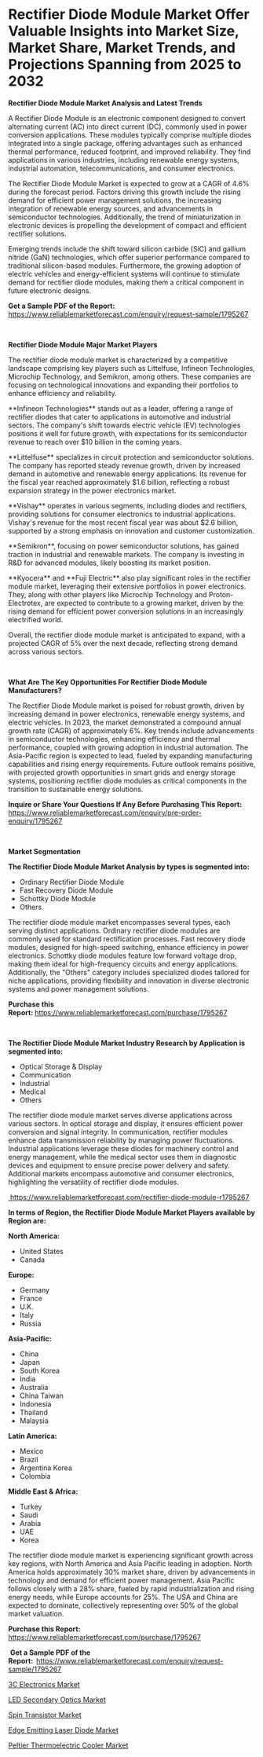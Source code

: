 <p><h1>Rectifier Diode Module Market Offer Valuable Insights into Market Size, Market Share, Market Trends, and Projections Spanning from 2025 to 2032</h1></p><p><strong>Rectifier Diode Module Market Analysis and Latest Trends</strong></p>
<p><p>A Rectifier Diode Module is an electronic component designed to convert alternating current (AC) into direct current (DC), commonly used in power conversion applications. These modules typically comprise multiple diodes integrated into a single package, offering advantages such as enhanced thermal performance, reduced footprint, and improved reliability. They find applications in various industries, including renewable energy systems, industrial automation, telecommunications, and consumer electronics.</p><p>The Rectifier Diode Module Market is expected to grow at a CAGR of 4.6% during the forecast period. Factors driving this growth include the rising demand for efficient power management solutions, the increasing integration of renewable energy sources, and advancements in semiconductor technologies. Additionally, the trend of miniaturization in electronic devices is propelling the development of compact and efficient rectifier solutions. </p><p>Emerging trends include the shift toward silicon carbide (SiC) and gallium nitride (GaN) technologies, which offer superior performance compared to traditional silicon-based modules. Furthermore, the growing adoption of electric vehicles and energy-efficient systems will continue to stimulate demand for rectifier diode modules, making them a critical component in future electronic designs.</p></p>
<p><strong>Get a Sample PDF of the Report:&nbsp;</strong> <a href="https://www.reliablemarketforecast.com/enquiry/request-sample/1795267?utm_campaign=1110&utm_medium=2&utm_source=Github&utm_content=ia&utm_term=06042025&utm_id=rectifier-diode-module">https://www.reliablemarketforecast.com/enquiry/request-sample/1795267</a></p>
<p>&nbsp;</p>
<p><strong>Rectifier Diode Module Major Market Players</strong></p>
<p><p>The rectifier diode module market is characterized by a competitive landscape comprising key players such as Littelfuse, Infineon Technologies, Microchip Technology, and Semikron, among others. These companies are focusing on technological innovations and expanding their portfolios to enhance efficiency and reliability.</p><p>**Infineon Technologies** stands out as a leader, offering a range of rectifier diodes that cater to applications in automotive and industrial sectors. The company's shift towards electric vehicle (EV) technologies positions it well for future growth, with expectations for its semiconductor revenue to reach over $10 billion in the coming years.</p><p>**Littelfuse** specializes in circuit protection and semiconductor solutions. The company has reported steady revenue growth, driven by increased demand in automotive and renewable energy applications. Its revenue for the fiscal year reached approximately $1.6 billion, reflecting a robust expansion strategy in the power electronics market.</p><p>**Vishay** operates in various segments, including diodes and rectifiers, providing solutions for consumer electronics to industrial applications. Vishay's revenue for the most recent fiscal year was about $2.6 billion, supported by a strong emphasis on innovation and customer customization.</p><p>**Semikron**, focusing on power semiconductor solutions, has gained traction in industrial and renewable markets. The company is investing in R&D for advanced modules, likely boosting its market position.</p><p>**Kyocera** and **Fuji Electric** also play significant roles in the rectifier module market, leveraging their extensive portfolios in power electronics. They, along with other players like Microchip Technology and Proton-Electrotex, are expected to contribute to a growing market, driven by the rising demand for efficient power conversion solutions in an increasingly electrified world.</p><p>Overall, the rectifier diode module market is anticipated to expand, with a projected CAGR of 5% over the next decade, reflecting strong demand across various sectors.</p></p>
<p>&nbsp;</p>
<p><strong>What Are The Key Opportunities For Rectifier Diode Module Manufacturers?</strong></p>
<p><p>The Rectifier Diode Module market is poised for robust growth, driven by increasing demand in power electronics, renewable energy systems, and electric vehicles. In 2023, the market demonstrated a compound annual growth rate (CAGR) of approximately 6%. Key trends include advancements in semiconductor technologies, enhancing efficiency and thermal performance, coupled with growing adoption in industrial automation. The Asia-Pacific region is expected to lead, fueled by expanding manufacturing capabilities and rising energy requirements. Future outlook remains positive, with projected growth opportunities in smart grids and energy storage systems, positioning rectifier diode modules as critical components in the transition to sustainable energy solutions.</p></p>
<p><strong>Inquire or Share Your Questions If Any Before Purchasing This Report:</strong> <a href="https://www.reliablemarketforecast.com/enquiry/pre-order-enquiry/1795267?utm_campaign=1110&utm_medium=2&utm_source=Github&utm_content=ia&utm_term=06042025&utm_id=rectifier-diode-module">https://www.reliablemarketforecast.com/enquiry/pre-order-enquiry/1795267</a></p>
<p>&nbsp;</p>
<p><strong>Market Segmentation</strong></p>
<p><strong>The Rectifier Diode Module Market Analysis by types is segmented into:</strong></p>
<p><ul><li>Ordinary Rectifier Diode Module</li><li>Fast Recovery Diode Module</li><li>Schottky Diode Module</li><li>Others</li></ul></p>
<p><p>The rectifier diode module market encompasses several types, each serving distinct applications. Ordinary rectifier diode modules are commonly used for standard rectification processes. Fast recovery diode modules, designed for high-speed switching, enhance efficiency in power electronics. Schottky diode modules feature low forward voltage drop, making them ideal for high-frequency circuits and energy applications. Additionally, the "Others" category includes specialized diodes tailored for niche applications, providing flexibility and innovation in diverse electronic systems and power management solutions.</p></p>
<p><strong>Purchase this Report:&nbsp;</strong><a href="https://www.reliablemarketforecast.com/purchase/1795267?utm_campaign=1110&utm_medium=2&utm_source=Github&utm_content=ia&utm_term=06042025&utm_id=rectifier-diode-module">https://www.reliablemarketforecast.com/purchase/1795267</a></p>
<p>&nbsp;</p>
<p><strong>The Rectifier Diode Module Market Industry Research by Application is segmented into:</strong></p>
<p><ul><li>Optical Storage & Display</li><li>Communication</li><li>Industrial</li><li>Medical</li><li>Others</li></ul></p>
<p><p>The rectifier diode module market serves diverse applications across various sectors. In optical storage and display, it ensures efficient power conversion and signal integrity. In communication, rectifier modules enhance data transmission reliability by managing power fluctuations. Industrial applications leverage these diodes for machinery control and energy management, while the medical sector uses them in diagnostic devices and equipment to ensure precise power delivery and safety. Additional markets encompass automotive and consumer electronics, highlighting the versatility of rectifier diode modules.</p></p>
<p><a href="https://www.reliablemarketforecast.com/rectifier-diode-module-r1795267?utm_campaign=1110&utm_medium=2&utm_source=Github&utm_content=ia&utm_term=06042025&utm_id=rectifier-diode-module">&nbsp;https://www.reliablemarketforecast.com/rectifier-diode-module-r1795267</a></p>
<p><strong>In terms of Region, the Rectifier Diode Module Market Players available by Region are:</strong></p>
<p>
    <p> <strong> North America: </strong>
        <ul>
            <li>United States</li>
            <li>Canada</li>
        </ul>
        </p> 
    <p> <strong> Europe: </strong>
        <ul>
            <li>Germany</li>
            <li>France</li>
            <li>U.K.</li>
            <li>Italy</li>
            <li>Russia</li>
        </ul>
        </p> 
    <p> <strong> Asia-Pacific: </strong>
        <ul>
            <li>China</li>
            <li>Japan</li>
            <li>South Korea</li>
            <li>India</li>
            <li>Australia</li>
            <li>China Taiwan</li>
            <li>Indonesia</li>
            <li>Thailand</li>
            <li>Malaysia</li>
        </ul>
        </p> 
    <p> <strong> Latin America: </strong>
        <ul>
            <li>Mexico</li>
            <li>Brazil</li>
            <li>Argentina Korea</li>
            <li>Colombia</li>
        </ul>
        </p> 
    <p> <strong> Middle East & Africa: </strong>
        <ul>
            <li>Turkey</li>
            <li>Saudi</li>
            <li>Arabia</li>
            <li>UAE</li>
            <li>Korea</li>
        </ul>
    </p>
    </p>
<p><p>The rectifier diode module market is experiencing significant growth across key regions, with North America and Asia Pacific leading in adoption. North America holds approximately 30% market share, driven by advancements in technology and demand for efficient power management. Asia Pacific follows closely with a 28% share, fueled by rapid industrialization and rising energy needs, while Europe accounts for 25%. The USA and China are expected to dominate, collectively representing over 50% of the global market valuation.</p></p>
<p><strong>Purchase this Report: </strong><a href="https://www.reliablemarketforecast.com/purchase/1795267?utm_campaign=1110&utm_medium=2&utm_source=Github&utm_content=ia&utm_term=06042025&utm_id=rectifier-diode-module">https://www.reliablemarketforecast.com/purchase/1795267</a></p>
<p>&nbsp;<strong>Get a Sample PDF of the Report:&nbsp;&nbsp;</strong><a href="https://www.reliablemarketforecast.com/enquiry/request-sample/1795267?utm_campaign=1110&utm_medium=2&utm_source=Github&utm_content=ia&utm_term=06042025&utm_id=rectifier-diode-module">https://www.reliablemarketforecast.com/enquiry/request-sample/1795267</a></p>
<p><strong></strong></p>
<p><p><a href="https://github.com/goreabeeran/Market-Research-Report-List-1/blob/main/3c-electronics-market.md?utm_campaign=1110&utm_medium=2&utm_source=Github&utm_content=ia&utm_term=06042025&utm_id=rectifier-diode-module">3C Electronics Market</a></p><p><a href="https://github.com/romeoacuffap/Market-Research-Report-List-1/blob/main/led-secondary-optics-market.md?utm_campaign=1110&utm_medium=2&utm_source=Github&utm_content=ia&utm_term=06042025&utm_id=rectifier-diode-module">LED Secondary Optics Market</a></p><p><a href="https://github.com/kelttnandan9/Market-Research-Report-List-1/blob/main/spin-transistor-market.md?utm_campaign=1110&utm_medium=2&utm_source=Github&utm_content=ia&utm_term=06042025&utm_id=rectifier-diode-module">Spin Transistor Market</a></p><p><a href="https://github.com/larotnanonhx/Market-Research-Report-List-1/blob/main/edge-emitting-laser-diode-market.md?utm_campaign=1110&utm_medium=2&utm_source=Github&utm_content=ia&utm_term=06042025&utm_id=rectifier-diode-module">Edge Emitting Laser Diode Market</a></p><p><a href="https://github.com/borsiflorsfa/Market-Research-Report-List-1/blob/main/peltier-thermoelectric-cooler-market.md?utm_campaign=1110&utm_medium=2&utm_source=Github&utm_content=ia&utm_term=06042025&utm_id=rectifier-diode-module">Peltier Thermoelectric Cooler Market</a></p></p>